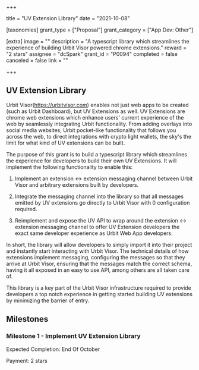 +++

title = "UV Extension Library"
date = "2021-10-08"

[taxonomies]
grant_type = ["Proposal"]
grant_category = ["App Dev: Other"]

[extra]
image = ""
description = "A typescript library which streamlines the experience of building Urbit Visor powered chrome extensions."
reward = "2 stars"
assignee = "dcSpark"
grant_id = "P0094"
completed = false
canceled = false
link = ""

+++

## UV Extension Library

Urbit Visor(https://urbitvisor.com) enables not just web apps to be created (such as Urbit Dashboard), but UV Extensions as well. UV Extensions are chrome web extensions which enhance users' current experience of the web by seamlessly integrating Urbit functionality. From adding overlays into social media websites, Urbit pocket-like functionality that follows you across the web, to direct integrations with crypto light wallets, the sky's the limit for what kind of UV extensions can be built.

The purpose of this grant is to build a typescript library which streamlines the experience for developers to build their own UV Extensions. It will implement the following functionality to enable this:

1. Implement an extension <-> extension messaging channel between Urbit Visor and arbitrary extensions built by developers.

2. Integrate the messaging channel into the library so that all messages emitted by UV extensions go directly to Urbit Visor with 0 configuration required.

3. Reimplement and expose the UV API to wrap around the extension <-> extension messaging channel to offer UV Extension developers the exact same developer experience as Urbit Web App developers.

In short, the library will allow developers to simply import it into their project and instantly start interacting with Urbit Visor. The technical details of how extensions implement messaging, configuring the messages so that they arrive at Urbit Visor, ensuring that the messages match the correct schema, having it all exposed in an easy to use API, among others are all taken care of.

This library is a key part of the Urbit Visor infrastructure required to provide developers a top notch experience in getting started building UV extensions by minimizing the barrier of entry.

## Milestones

### Milestone 1 - Implement UV Extension Library

Expected Completion: End Of October

Payment: 2 stars
